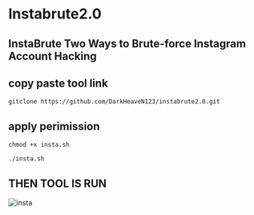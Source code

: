 # Instabrute2.0
## InstaBrute Two Ways to Brute-force Instagram Account Hacking

## copy paste tool link 
  `gitclone https://github.com/DarkHeaveN123/instabrute2.0.git`
## apply perimission 

`chmod +x insta.sh`

`./insta.sh`
## THEN TOOL IS RUN 

![insta](https://user-images.githubusercontent.com/79021904/109390343-135dab00-7937-11eb-910b-dcf010045ebf.png)

